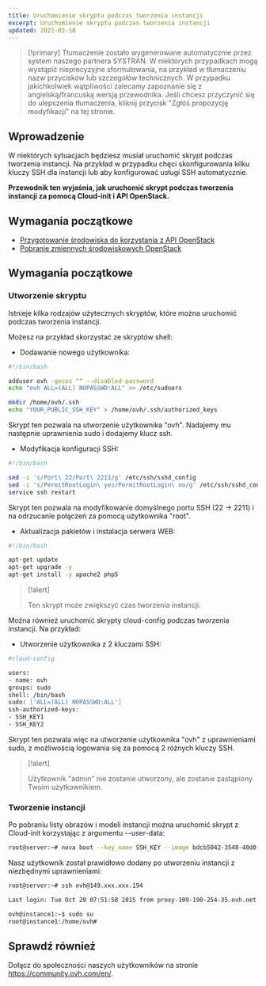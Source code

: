 ```yaml
---
title: Uruchomienie skryptu podczas tworzenia instancji
excerpt: Uruchomienie skryptu podczas tworzenia instancji
updated: 2022-03-18
---
```


> [!primary]
> Tłumaczenie zostało wygenerowane automatycznie przez system naszego partnera SYSTRAN. W niektórych przypadkach mogą wystąpić nieprecyzyjne sformułowania, na przykład w tłumaczeniu nazw przycisków lub szczegółów technicznych. W przypadku jakichkolwiek wątpliwości zalecamy zapoznanie się z angielską/francuską wersją przewodnika. Jeśli chcesz przyczynić się do ulepszenia tłumaczenia, kliknij przycisk "Zgłóś propozycję modyfikacji" na tej stronie.
>

## Wprowadzenie

W niektórych sytuacjach będziesz musiał uruchomić skrypt podczas tworzenia instancji. 
Na przykład w przypadku chęci skonfigurowania kilku kluczy SSH dla instancji lub aby konfigurować usługi SSH automatycznie.

**Przewodnik ten wyjaśnia, jak uruchomić skrypt podczas tworzenia instancji za pomocą Cloud-init i API OpenStack.**

## Wymagania początkowe

- [Przygotowanie środowiska do korzystania z API OpenStack](prepare_the_environment_for_using_the_openstack_api1.)
- [Pobranie zmiennych środowiskowych OpenStack](loading_openstack_environment_variables1.)

## Wymagania początkowe

### Utworzenie skryptu

Istnieje kilka rodzajów użytecznych skryptów, które można uruchomić podczas tworzenia instancji. 

Możesz na przykład skorzystać ze skryptów shell:

- Dodawanie nowego użytkownika:

```bash
#!/bin/bash

adduser ovh -gecos "" --disabled-password
echo "ovh ALL=(ALL) NOPASSWD:ALL" >> /etc/sudoers

mkdir /home/ovh/.ssh
echo "YOUR_PUBLIC_SSH_KEY" > /home/ovh/.ssh/authorized_keys
```

Skrypt ten pozwala na utworzenie użytkownika "ovh". Nadajemy mu następnie uprawnienia sudo i dodajemy klucz ssh.

- Modyfikacja konfiguracji SSH:

```bash
#!/bin/bash

sed -i 's/Port\ 22/Port\ 2211/g' /etc/ssh/sshd_config
sed -i 's/PermitRootLogin\ yes/PermitRootLogin\ no/g' /etc/ssh/sshd_config
service ssh restart
```

Skrypt ten pozwala na modyfikowanie domyślnego portu SSH (22 -> 2211) i na odrzucanie połączeń za pomocą użytkownika "root".

- Aktualizacja pakietów i instalacja serwera WEB:

```bash
#!/bin/bash

apt-get update
apt-get upgrade -y
apt-get install -y apache2 php5
```

>[!alert]
>
> Ten skrypt może zwiększyć czas tworzenia instancji.
>

Można również uruchomić skrypty cloud-config podczas tworzenia instancji. Na przykład:

- Utworzenie użytkownika z 2 kluczami SSH:

```bash
#cloud-config

users:
- name: ovh
groups: sudo
shell: /bin/bash
sudo: ['ALL=(ALL) NOPASSWD:ALL']
ssh-authorized-keys:
- SSH_KEY1
- SSH_KEY2
```

Skrypt ten pozwala więc na utworzenie użytkownika "ovh" z uprawnieniami sudo, z możliwością logowania się za pomocą 2 różnych kluczy SSH.

> [!alert]
>
> Użytkownik "admin" nie zostanie utworzony, ale zostanie zastąpiony Twoim użytkownikiem.
>

### Tworzenie instancji

Po pobraniu listy obrazów i modeli instancji można uruchomić skrypt z Cloud-init korzystając z argumentu --user-data:

```bash
root@server:~# nova boot --key_name SSH_KEY --image bdcb5042-3548-40d0-b06f-79551d3b4377 --flavor 98c1e679-5f2c-4069-b4da-4a4f7179b758 --user-data ./adduser.sh Instance1
```

Nasz użytkownik został prawidłowo dodany po utworzeniu instancji z niezbędnymi uprawnieniami:

```bash
root@server:~# ssh ovh@149.xxx.xxx.194

Last login: Tue Oct 20 07:51:58 2015 from proxy-109-190-254-35.ovh.net

ovh@instance1:~$ sudo su
root@instance1:/home/ovh#
```

## Sprawdź również
 
Dołącz do społeczności naszych użytkowników na stronie <https://community.ovh.com/en/>.

